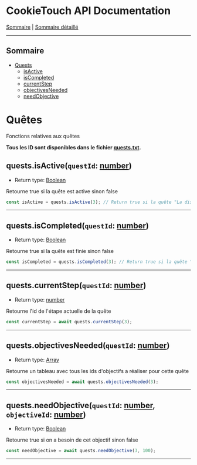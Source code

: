 # CookieTouch API Documentation

[Sommaire](README.md) | [Sommaire détaillé](singlepage.md)

<hr>

## Sommaire

- [Quests](#quests)
  - [isActive](#isactive)
  - [isCompleted](#iscompleted)
  - [currentStep](#currentstep)
  - [objectivesNeeded](#objectivesneeded)
  - [needObjective](#needobjective)

# Quêtes

Fonctions relatives aux quêtes

**Tous les ID sont disponibles dans le fichier [quests.txt](https://docs.cookietouch.com/ids/quests.txt).**

<h2 id="isactive">
  quests.isActive(<code>questId</code>: <a href="https://developer.mozilla.org/fr-Fr/docs/Web/JavaScript/Data_structures#Number_type">number</a>)
</h2>

- Return type: <a href="https://developer.mozilla.org/fr-Fr/docs/Web/JavaScript/Data_structures#Boolean_type">Boolean</a>

Retourne true si la quête est active sinon false

```js
const isActive = quests.isActive(3); // Return true si la quête "La discorde végétale" est lancée
```

<hr>

<h2 id="iscompleted">
  quests.isCompleted(<code>questId</code>: <a href="https://developer.mozilla.org/fr-Fr/docs/Web/JavaScript/Data_structures#Number_type">number</a>)
</h2>

- Return type: <a href="https://developer.mozilla.org/fr-Fr/docs/Web/JavaScript/Data_structures#Boolean_type">Boolean</a>

Retourne true si la quête est finie sinon false

```js
const isCompleted = quests.isCompleted(3); // Return true si la quête "La discorde végétale" est finie
```

<hr>

<h2 id="currentstep">
  quests.currentStep(<code>questId</code>: <a href="https://developer.mozilla.org/fr-Fr/docs/Web/JavaScript/Data_structures#Number_type">number</a>)
</h2>

- Return type: <a href="https://developer.mozilla.org/fr-Fr/docs/Web/JavaScript/Data_structures#Number_type">number</a>

Retourne l'id de l'étape actuelle de la quête

```js
const currentStep = await quests.currentStep(3);
```

<hr>

<h2 id="objectivesneeded">
  quests.objectivesNeeded(<code>questId</code>: <a href="https://developer.mozilla.org/fr-Fr/docs/Web/JavaScript/Data_structures#Number_type">number</a>)
</h2>

- Return type: <a href="https://developer.mozilla.org/fr-Fr/docs/Web/JavaScript/Data_structures#Array_type">Array<number></a>

Retourne un tableau avec tous les ids d'objectifs a réaliser pour cette quête

```js
const objectivesNeeded = await quests.objectivesNeeded(3);
```

<hr>

<h2 id="needobjective">
  quests.needObjective(<code>questId</code>: <a href="https://developer.mozilla.org/fr-Fr/docs/Web/JavaScript/Data_structures#Number_type">number</a>, <code>objectiveId</code>: <a href="https://developer.mozilla.org/fr-Fr/docs/Web/JavaScript/Data_structures#Number_type">number</a>)
</h2>

- Return type: <a href="https://developer.mozilla.org/fr-Fr/docs/Web/JavaScript/Data_structures#Boolean_type">Boolean</a>

Retourne true si on a besoin de cet objectif sinon false

```js
const needObjective = await quests.needObjective(3, 100);
```

<hr>
